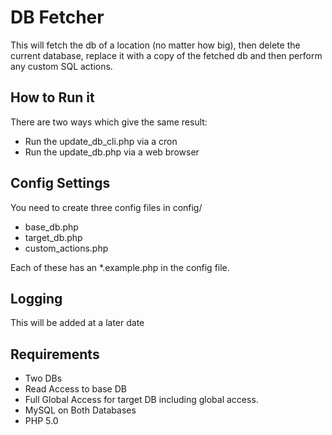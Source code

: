 DB Fetcher
==========

This will fetch the db of a location (no matter how big), then delete the current database, replace it with a copy of the fetched db and then perform any custom SQL actions.

How to Run it
-------------

There are two ways which give the same result:
* Run the update_db_cli.php via a cron
* Run the update_db.php via a web browser

Config Settings
---------------

You need to create three config files in config/
* base_db.php
* target_db.php
* custom_actions.php

Each of these has an *.example.php in the config file.

Logging
--------

This will be added at a later date

Requirements
------------

* Two DBs
* Read Access to base DB
* Full Global Access for target DB including global access.
* MySQL on Both Databases
* PHP 5.0
